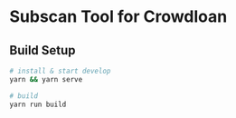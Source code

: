 # Subscan Tool for Crowdloan

## Build Setup

``` bash
# install & start develop
yarn && yarn serve

# build
yarn run build
```

